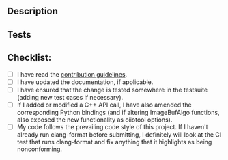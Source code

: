 <!-- This is just a guideline and set of reminders about what constitutes -->
<!-- a good PR. Feel free to delete all this matter and replace it with   -->
<!-- your own detailed message about the PR, assuming you hit all the     -->
<!-- important points made below.                                         -->


## Description

<!-- Please provide a description of what this PR is meant to fix, and  -->
<!-- how it works (if it's not going to be very clear from the code).   -->

## Tests

<!-- Did you / should you add a testsuite case (new test, or add to an  -->
<!-- existing test) to verify that this works?                          -->


## Checklist:

<!-- Put an 'x' in the boxes as you complete the checklist items -->

- [ ] I have read the [contribution guidelines](https://github.com/OpenImageIO/oiio/blob/master/CONTRIBUTING.md).
- [ ] I have updated the documentation, if applicable.
- [ ] I have ensured that the change is tested somewhere in the testsuite
  (adding new test cases if necessary).
- [ ] If I added or modified a C++ API call, I have also amended the
  corresponding Python bindings (and if altering ImageBufAlgo functions, also
  exposed the new functionality as oiiotool options).
- [ ] My code follows the prevailing code style of this project. If I haven't
  already run clang-format before submitting, I definitely will look at the CI
  test that runs clang-format and fix anything that it highlights as being
  nonconforming.
